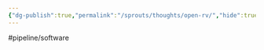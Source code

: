 ```yaml
---
{"dg-publish":true,"permalink":"/sprouts/thoughts/open-rv/","hide":true}
---
```


#pipeline/software